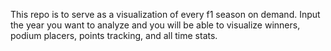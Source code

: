 This repo is to serve as a visualization of every f1 season on demand. Input the year you want to analyze and you will be able to visualize winners, podium placers, points tracking, and all time stats.